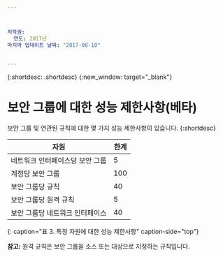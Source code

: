 ```yaml
---



저작권:
  연도: 2017년
마지막 업데이트 날짜: "2017-08-10"


---
```


{:shortdesc: .shortdesc}
{:new_window: target="_blank"}

# 보안 그룹에 대한 성능 제한사항(베타)

보안 그룹 및 연관된 규칙에 대한 몇 가지 성능 제한사항이 있습니다.
{:shortdesc}

| 자원                                                      | 한계                                                |
| --------------------------------------------------------- | --------------------------------------------------- |
| 네트워크 인터페이스당 보안 그룹                           | 5                                                   |
| 계정당 보안 그룹                                          | 100                                                 |
| 보안 그룹당 규칙                                          | 40                                                  |
| 보안 그룹당 원격 규칙                                     | 5                                                   |
| 보안 그룹당 네트워크 인터페이스                           | 40                                                  | 
{: caption="표 3. 특정 자원에 대한 성능 제한사항" caption-side="top"} 

**참고:** 원격 규칙은 보안 그룹을 소스 또는 대상으로 지정하는 규칙입니다.
